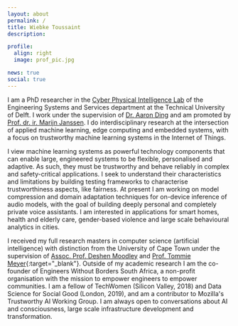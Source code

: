 ```yaml
---
layout: about
permalink: /
title: Wiebke Toussaint
description: 

profile:
  align: right
  image: prof_pic.jpg

news: true
social: true
---
```


I am a PhD researcher in the [Cyber Physical Intelligence Lab](http://homepage.tudelft.nl/8e79t/group.html) of the Engineering Systems and Services department at the Technical University of Delft. I work under the supervision of <a href="http://homepage.tudelft.nl/8e79t/index.html" target="_blank">Dr. Aaron Ding</a> and am promoted by <a href="https://www.tudelft.nl/tbm/over-de-faculteit/afdelingen/engineering-systems-and-services/people/full-professors/profdrir-mfwha-marijn-janssen/" target="_blank">Prof. dr. ir. Marijn Janssen</a>. I do interdisciplinary research at the intersection of applied machine learning, edge computing and embedded systems, with a focus on trustworthy machine learning systems in the Internet of Things. 

I view machine learning systems as powerful technology components that can enable large, engineered systems to be flexible, personalised and adaptive. As such, they must be trustworthy and behave reliably in complex and safety-critical applications. I seek to understand their characteristics and limitations by building testing frameworks to characterise trustworthiness aspects, like fairness. At present I am working on model compression and domain adaptation techniques for on-device inference of audio models, with the goal of building deeply personal and completely private voice assistants. I am interested in applications for smart homes, health and elderly care, gender-based violence and large scale behavioural analytics in cities. 

I received my full research masters in computer science (artificial intelligence) with distinction from the University of Cape Town under the supervision of 
<a href="https://people.cs.uct.ac.za/~deshen/" target="_blank">Assoc. Prof. Deshen Moodley</a> and [Prof. Tommie Meyer](https://people.cs.uct.ac.za/~tmeyer/prof-biography.html){:target="\_blank"}. Outside of my academic research I am the co-founder of Engineers Without Borders South Africa, a non-profit organisation with the mission to empower engineers to empower communities. I am a fellow of TechWomen (Silicon Valley, 2018) and Data Science for Social Good (London, 2019), and am a contributor to Mozilla's Trustworthy AI Working Group. I am always open to conversations about AI and consciousness, large scale infrastructure development and transformation. 
